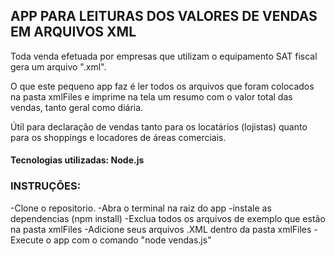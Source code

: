 ## APP PARA LEITURAS DOS VALORES DE VENDAS EM ARQUIVOS XML

Toda venda efetuada por empresas que utilizam o equipamento SAT fiscal gera um arquivo ".xml".

O que este pequeno app faz é ler todos os arquivos que foram colocados na pasta xmlFiles e imprime na tela um resumo com o valor total das vendas, tanto geral como diária.

Útil para declaração de vendas tanto para os locatários (lojistas) quanto para os shoppings e locadores de áreas comerciais.

#### Tecnologias utilizadas: Node.js

### INSTRUÇÕES:

-Clone o repositorio.
-Abra o terminal na raiz do app
-instale as dependencias (npm install)
-Exclua todos os arquivos de exemplo que estão na pasta xmlFiles
-Adicione seus arquivos .XML dentro da pasta xmlFiles
-Execute o app com o comando "node vendas.js"
